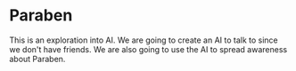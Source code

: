 # Paraben

This is an exploration into AI. We are going to create an AI to talk to since we don't have friends. We are also going to use
the AI to spread awareness about Paraben.
